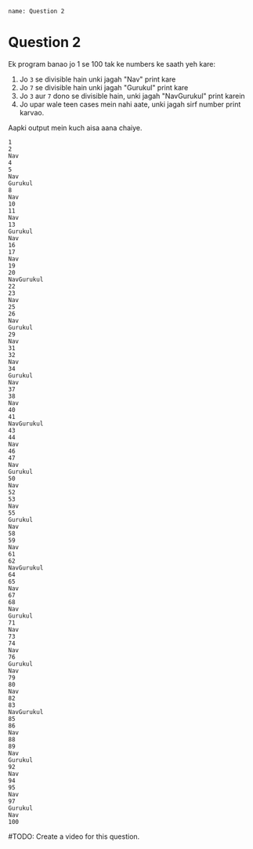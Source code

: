 ```ngMeta
name: Question 2
```

# Question 2

Ek program banao jo 1 se 100 tak ke numbers ke saath yeh kare:

1. Jo `3` se divisible hain unki jagah "Nav" print kare
2. Jo `7` se divisible hain unki jagah "Gurukul" print kare
3. Jo `3` aur `7` dono se divisible hain, unki jagah "NavGurukul" print karein
4. Jo upar wale teen cases mein nahi aate, unki jagah sirf number print karvao.

Aapki output mein kuch aisa aana chaiye.

```
1
2
Nav
4
5
Nav
Gurukul
8
Nav
10
11
Nav
13
Gurukul
Nav
16
17
Nav
19
20
NavGurukul
22
23
Nav
25
26
Nav
Gurukul
29
Nav
31
32
Nav
34
Gurukul
Nav
37
38
Nav
40
41
NavGurukul
43
44
Nav
46
47
Nav
Gurukul
50
Nav
52
53
Nav
55
Gurukul
Nav
58
59
Nav
61
62
NavGurukul
64
65
Nav
67
68
Nav
Gurukul
71
Nav
73
74
Nav
76
Gurukul
Nav
79
80
Nav
82
83
NavGurukul
85
86
Nav
88
89
Nav
Gurukul
92
Nav
94
95
Nav
97
Gurukul
Nav
100
```

#TODO: Create a video for this question.
